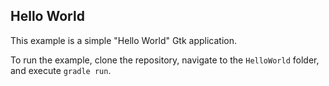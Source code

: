 ## Hello World

This example is a simple "Hello World" Gtk application.

To run the example, clone the repository, navigate to the `HelloWorld` folder, and execute `gradle run`.
